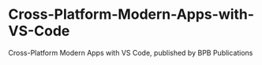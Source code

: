 # Cross-Platform-Modern-Apps-with-VS-Code
Cross-Platform Modern Apps with VS Code, published by BPB Publications

